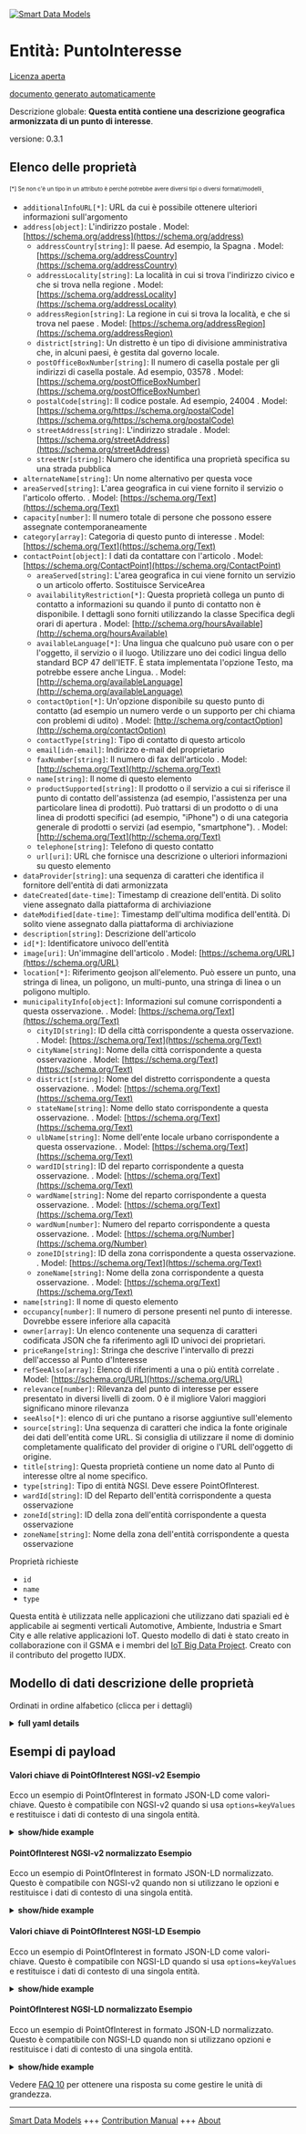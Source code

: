 <!-- 10-Header -->  
[![Smart Data Models](https://smartdatamodels.org/wp-content/uploads/2022/01/SmartDataModels_logo.png "Logo")](https://smartdatamodels.org)  
Entità: PuntoInteresse  
======================<!-- /10-Header -->  
<!-- 15-License -->  
[Licenza aperta](https://github.com/smart-data-models//dataModel.PointOfInterest/blob/master/PointOfInterest/LICENSE.md)  
[documento generato automaticamente](https://docs.google.com/presentation/d/e/2PACX-1vTs-Ng5dIAwkg91oTTUdt8ua7woBXhPnwavZ0FxgR8BsAI_Ek3C5q97Nd94HS8KhP-r_quD4H0fgyt3/pub?start=false&loop=false&delayms=3000#slide=id.gb715ace035_0_60)  
<!-- /15-License -->  
<!-- 20-Description -->  
Descrizione globale: **Questa entità contiene una descrizione geografica armonizzata di un punto di interesse**.  
versione: 0.3.1  
<!-- /20-Description -->  
<!-- 30-PropertiesList -->  

## Elenco delle proprietà  

<sup><sub>[*] Se non c'è un tipo in un attributo è perché potrebbe avere diversi tipi o diversi formati/modelli</sub></sup>.  
- `additionalInfoURL[*]`: URL da cui è possibile ottenere ulteriori informazioni sull'argomento  - `address[object]`: L'indirizzo postale  . Model: [https://schema.org/address](https://schema.org/address)	- `addressCountry[string]`: Il paese. Ad esempio, la Spagna  . Model: [https://schema.org/addressCountry](https://schema.org/addressCountry)  
	- `addressLocality[string]`: La località in cui si trova l'indirizzo civico e che si trova nella regione  . Model: [https://schema.org/addressLocality](https://schema.org/addressLocality)  
	- `addressRegion[string]`: La regione in cui si trova la località, e che si trova nel paese  . Model: [https://schema.org/addressRegion](https://schema.org/addressRegion)  
	- `district[string]`: Un distretto è un tipo di divisione amministrativa che, in alcuni paesi, è gestita dal governo locale.    
	- `postOfficeBoxNumber[string]`: Il numero di casella postale per gli indirizzi di casella postale. Ad esempio, 03578  . Model: [https://schema.org/postOfficeBoxNumber](https://schema.org/postOfficeBoxNumber)  
	- `postalCode[string]`: Il codice postale. Ad esempio, 24004  . Model: [https://schema.org/https://schema.org/postalCode](https://schema.org/https://schema.org/postalCode)  
	- `streetAddress[string]`: L'indirizzo stradale  . Model: [https://schema.org/streetAddress](https://schema.org/streetAddress)  
	- `streetNr[string]`: Numero che identifica una proprietà specifica su una strada pubblica    
- `alternateName[string]`: Un nome alternativo per questa voce  - `areaServed[string]`: L'area geografica in cui viene fornito il servizio o l'articolo offerto.  . Model: [https://schema.org/Text](https://schema.org/Text)- `capacity[number]`: Il numero totale di persone che possono essere assegnate contemporaneamente  - `category[array]`: Categoria di questo punto di interesse  . Model: [https://schema.org/Text](https://schema.org/Text)- `contactPoint[object]`: I dati da contattare con l'articolo  . Model: [https://schema.org/ContactPoint](https://schema.org/ContactPoint)	- `areaServed[string]`: L'area geografica in cui viene fornito un servizio o un articolo offerto. Sostituisce ServiceArea    
	- `availabilityRestriction[*]`: Questa proprietà collega un punto di contatto a informazioni su quando il punto di contatto non è disponibile. I dettagli sono forniti utilizzando la classe Specifica degli orari di apertura  . Model: [http://schema.org/hoursAvailable](http://schema.org/hoursAvailable)  
	- `availableLanguage[*]`: Una lingua che qualcuno può usare con o per l'oggetto, il servizio o il luogo. Utilizzare uno dei codici lingua dello standard BCP 47 dell'IETF. È stata implementata l'opzione Testo, ma potrebbe essere anche Lingua.  . Model: [http://schema.org/availableLanguage](http://schema.org/availableLanguage)  
	- `contactOption[*]`: Un'opzione disponibile su questo punto di contatto (ad esempio un numero verde o un supporto per chi chiama con problemi di udito)  . Model: [http://schema.org/contactOption](http://schema.org/contactOption)  
	- `contactType[string]`: Tipo di contatto di questo articolo    
	- `email[idn-email]`: Indirizzo e-mail del proprietario    
	- `faxNumber[string]`: Il numero di fax dell'articolo  . Model: [http://schema.org/Text](http://schema.org/Text)  
	- `name[string]`: Il nome di questo elemento    
	- `productSupported[string]`: Il prodotto o il servizio a cui si riferisce il punto di contatto dell'assistenza (ad esempio, l'assistenza per una particolare linea di prodotti). Può trattarsi di un prodotto o di una linea di prodotti specifici (ad esempio, "iPhone") o di una categoria generale di prodotti o servizi (ad esempio, "smartphone").  . Model: [http://schema.org/Text](http://schema.org/Text)  
	- `telephone[string]`: Telefono di questo contatto    
	- `url[uri]`: URL che fornisce una descrizione o ulteriori informazioni su questo elemento    
- `dataProvider[string]`: una sequenza di caratteri che identifica il fornitore dell'entità di dati armonizzata  - `dateCreated[date-time]`: Timestamp di creazione dell'entità. Di solito viene assegnato dalla piattaforma di archiviazione  - `dateModified[date-time]`: Timestamp dell'ultima modifica dell'entità. Di solito viene assegnato dalla piattaforma di archiviazione  - `description[string]`: Descrizione dell'articolo  - `id[*]`: Identificatore univoco dell'entità  - `image[uri]`: Un'immagine dell'articolo  . Model: [https://schema.org/URL](https://schema.org/URL)- `location[*]`: Riferimento geojson all'elemento. Può essere un punto, una stringa di linea, un poligono, un multi-punto, una stringa di linea o un poligono multiplo.  - `municipalityInfo[object]`: Informazioni sul comune corrispondenti a questa osservazione.  . Model: [https://schema.org/Text](https://schema.org/Text)	- `cityID[string]`: ID della città corrispondente a questa osservazione.  . Model: [https://schema.org/Text](https://schema.org/Text)  
	- `cityName[string]`: Nome della città corrispondente a questa osservazione  . Model: [https://schema.org/Text](https://schema.org/Text)  
	- `district[string]`: Nome del distretto corrispondente a questa osservazione.  . Model: [https://schema.org/Text](https://schema.org/Text)  
	- `stateName[string]`: Nome dello stato corrispondente a questa osservazione.  . Model: [https://schema.org/Text](https://schema.org/Text)  
	- `ulbName[string]`: Nome dell'ente locale urbano corrispondente a questa osservazione.  . Model: [https://schema.org/Text](https://schema.org/Text)  
	- `wardID[string]`: ID del reparto corrispondente a questa osservazione.  . Model: [https://schema.org/Text](https://schema.org/Text)  
	- `wardName[string]`: Nome del reparto corrispondente a questa osservazione.  . Model: [https://schema.org/Text](https://schema.org/Text)  
	- `wardNum[number]`: Numero del reparto corrispondente a questa osservazione.  . Model: [https://schema.org/Number](https://schema.org/Number)  
	- `zoneID[string]`: ID della zona corrispondente a questa osservazione.  . Model: [https://schema.org/Text](https://schema.org/Text)  
	- `zoneName[string]`: Nome della zona corrispondente a questa osservazione.  . Model: [https://schema.org/Text](https://schema.org/Text)  
- `name[string]`: Il nome di questo elemento  - `occupancy[number]`: Il numero di persone presenti nel punto di interesse. Dovrebbe essere inferiore alla capacità  - `owner[array]`: Un elenco contenente una sequenza di caratteri codificata JSON che fa riferimento agli ID univoci dei proprietari.  - `priceRange[string]`: Stringa che descrive l'intervallo di prezzi dell'accesso al Punto d'Interesse  - `refSeeAlso[array]`: Elenco di riferimenti a una o più entità correlate  . Model: [https://schema.org/URL](https://schema.org/URL)- `relevance[number]`: Rilevanza del punto di interesse per essere presentato in diversi livelli di zoom. 0 è il migliore Valori maggiori significano minore rilevanza  - `seeAlso[*]`: elenco di uri che puntano a risorse aggiuntive sull'elemento  - `source[string]`: Una sequenza di caratteri che indica la fonte originale dei dati dell'entità come URL. Si consiglia di utilizzare il nome di dominio completamente qualificato del provider di origine o l'URL dell'oggetto di origine.  - `title[string]`: Questa proprietà contiene un nome dato al Punto di interesse oltre al nome specifico.  - `type[string]`: Tipo di entità NGSI. Deve essere PointOfInterest.  - `wardId[string]`: ID del Reparto dell'entità corrispondente a questa osservazione  - `zoneId[string]`: ID della zona dell'entità corrispondente a questa osservazione  - `zoneName[string]`: Nome della zona dell'entità corrispondente a questa osservazione  <!-- /30-PropertiesList -->  
<!-- 35-RequiredProperties -->  
Proprietà richieste  
- `id`  - `name`  - `type`  <!-- /35-RequiredProperties -->  
<!-- 40-NotesYaml -->  
Questa entità è utilizzata nelle applicazioni che utilizzano dati spaziali ed è applicabile ai segmenti verticali Automotive, Ambiente, Industria e Smart City e alle relative applicazioni IoT. Questo modello di dati è stato creato in collaborazione con il GSMA e i membri del [IoT Big Data Project](http://www.gsma.com/iot/iot-big-data/). Creato con il contributo del progetto IUDX.  
<!-- /40-NotesYaml -->  
<!-- 50-DataModelHeader -->  
## Modello di dati descrizione delle proprietà  
Ordinati in ordine alfabetico (clicca per i dettagli)  
<!-- /50-DataModelHeader -->  
<!-- 60-ModelYaml -->  
<details><summary><strong>full yaml details</strong></summary>    
```yaml  
PointOfInterest:    
  description: This entity contains a harmonised geographic description of a Point of Interest    
  properties:    
    additionalInfoURL:    
      anyOf:    
        - description: Identifier format of any NGSI entity    
          maxLength: 256    
          minLength: 1    
          pattern: ^[\w\-\.\{\}\$\+\*\[\]`|~^@!,:\\]+$    
          type: string    
          x-ngsi:    
            type: Property    
        - description: Identifier format of any NGSI entity    
          format: uri    
          type: string    
          x-ngsi:    
            type: Property    
      description: URL from which additional information of the subject can be obtained    
      x-ngsi:    
        type: Relationship    
    address:    
      description: The mailing address    
      properties:    
        addressCountry:    
          description: 'The country. For example, Spain'    
          type: string    
          x-ngsi:    
            model: https://schema.org/addressCountry    
            type: Property    
        addressLocality:    
          description: 'The locality in which the street address is, and which is in the region'    
          type: string    
          x-ngsi:    
            model: https://schema.org/addressLocality    
            type: Property    
        addressRegion:    
          description: 'The region in which the locality is, and which is in the country'    
          type: string    
          x-ngsi:    
            model: https://schema.org/addressRegion    
            type: Property    
        district:    
          description: 'A district is a type of administrative division that, in some countries, is managed by the local government'    
          type: string    
          x-ngsi:    
            type: Property    
        postOfficeBoxNumber:    
          description: 'The post office box number for PO box addresses. For example, 03578'    
          type: string    
          x-ngsi:    
            model: https://schema.org/postOfficeBoxNumber    
            type: Property    
        postalCode:    
          description: 'The postal code. For example, 24004'    
          type: string    
          x-ngsi:    
            model: https://schema.org/https://schema.org/postalCode    
            type: Property    
        streetAddress:    
          description: The street address    
          type: string    
          x-ngsi:    
            model: https://schema.org/streetAddress    
            type: Property    
        streetNr:    
          description: Number identifying a specific property on a public street    
          type: string    
          x-ngsi:    
            type: Property    
      type: object    
      x-ngsi:    
        model: https://schema.org/address    
        type: Property    
    alternateName:    
      description: An alternative name for this item    
      type: string    
      x-ngsi:    
        type: Property    
    areaServed:    
      description: The geographic area where a service or offered item is provided    
      type: string    
      x-ngsi:    
        model: https://schema.org/Text    
        type: Property    
    capacity:    
      description: The total number of people which can be allocated at the same time    
      type: number    
      x-ngsi:    
        type: Property    
    category:    
      description: Category of this point of interest    
      items:    
        type: string    
      type: array    
      x-ngsi:    
        model: https://schema.org/Text    
        type: Property    
    contactPoint:    
      description: The details to contact with the item    
      properties:    
        areaServed:    
          description: The geographic area where a service or offered item is provided. Supersedes serviceArea    
          type: string    
          x-ngsi:    
            type: Property    
        availabilityRestriction:    
          anyOf:    
            - description: Array of identifiers format of any NGSI entity    
              items:    
                maxLength: 256    
                minLength: 1    
                pattern: ^[\w\-\.\{\}\$\+\*\[\]`|~^@!,:\\]+$    
                type: string    
              type: array    
              x-ngsi:    
                type: Property    
            - description: Array of identifiers format of any NGSI entity    
              items:    
                format: uri    
                type: string    
              type: array    
              x-ngsi:    
                type: Property    
          description: This property links a contact point to information about when the contact point is not available. The details are provided using the Opening Hours Specification class    
          x-ngsi:    
            model: http://schema.org/hoursAvailable    
            type: Relationship    
        availableLanguage:    
          anyOf:    
            - anyOf:    
                - type: string    
                - items:    
                    type: string    
                  type: array    
          description: 'A language someone may use with or at the item, service or place. Please use one of the language codes from the IETF BCP 47 standard. It is implemented the Text option but it could be also Language'    
          x-ngsi:    
            model: http://schema.org/availableLanguage    
            type: Property    
        contactOption:    
          anyOf:    
            - type: string    
            - items:    
                type: string    
              type: array    
          description: An option available on this contact point (e.g. a toll-free number or support for hearing-impaired callers)    
          x-ngsi:    
            model: http://schema.org/contactOption    
            type: Property    
        contactType:    
          description: Contact type of this item    
          type: string    
          x-ngsi:    
            type: Property    
        email:    
          description: Email address of owner    
          format: idn-email    
          type: string    
          x-ngsi:    
            type: Property    
        faxNumber:    
          description: The fax number of the item    
          type: string    
          x-ngsi:    
            model: http://schema.org/Text    
            type: Property    
        name:    
          description: The name of this item    
          type: string    
          x-ngsi:    
            type: Property    
        productSupported:    
          description: The product or service this support contact point is related to (such as product support for a particular product line). This can be a specific product or product line (e.g. 'iPhone') or a general category of products or services (e.g. 'smartphones')    
          type: string    
          x-ngsi:    
            model: http://schema.org/Text    
            type: Property    
        telephone:    
          description: Telephone of this contact    
          type: string    
          x-ngsi:    
            type: Property    
        url:    
          description: URL which provides a description or further information about this item    
          format: uri    
          type: string    
          x-ngsi:    
            type: Property    
      type: object    
      x-ngsi:    
        model: https://schema.org/ContactPoint    
        type: Property    
    dataProvider:    
      description: A sequence of characters identifying the provider of the harmonised data entity    
      type: string    
      x-ngsi:    
        type: Property    
    dateCreated:    
      description: Entity creation timestamp. This will usually be allocated by the storage platform    
      format: date-time    
      type: string    
      x-ngsi:    
        type: Property    
    dateModified:    
      description: Timestamp of the last modification of the entity. This will usually be allocated by the storage platform    
      format: date-time    
      type: string    
      x-ngsi:    
        type: Property    
    description:    
      description: A description of this item    
      type: string    
      x-ngsi:    
        type: Property    
    id:    
      anyOf:    
        - description: Identifier format of any NGSI entity    
          maxLength: 256    
          minLength: 1    
          pattern: ^[\w\-\.\{\}\$\+\*\[\]`|~^@!,:\\]+$    
          type: string    
          x-ngsi:    
            type: Property    
        - description: Identifier format of any NGSI entity    
          format: uri    
          type: string    
          x-ngsi:    
            type: Property    
      description: Unique identifier of the entity    
      x-ngsi:    
        type: Property    
    image:    
      description: An image of the item    
      format: uri    
      type: string    
      x-ngsi:    
        model: https://schema.org/URL    
        type: Property    
    location:    
      description: 'Geojson reference to the item. It can be Point, LineString, Polygon, MultiPoint, MultiLineString or MultiPolygon'    
      oneOf:    
        - description: Geojson reference to the item. Point    
          properties:    
            bbox:    
              items:    
                type: number    
              minItems: 4    
              type: array    
            coordinates:    
              items:    
                type: number    
              minItems: 2    
              type: array    
            type:    
              enum:    
                - Point    
              type: string    
          required:    
            - type    
            - coordinates    
          title: GeoJSON Point    
          type: object    
          x-ngsi:    
            type: GeoProperty    
        - description: Geojson reference to the item. LineString    
          properties:    
            bbox:    
              items:    
                type: number    
              minItems: 4    
              type: array    
            coordinates:    
              items:    
                items:    
                  type: number    
                minItems: 2    
                type: array    
              minItems: 2    
              type: array    
            type:    
              enum:    
                - LineString    
              type: string    
          required:    
            - type    
            - coordinates    
          title: GeoJSON LineString    
          type: object    
          x-ngsi:    
            type: GeoProperty    
        - description: Geojson reference to the item. Polygon    
          properties:    
            bbox:    
              items:    
                type: number    
              minItems: 4    
              type: array    
            coordinates:    
              items:    
                items:    
                  items:    
                    type: number    
                  minItems: 2    
                  type: array    
                minItems: 4    
                type: array    
              type: array    
            type:    
              enum:    
                - Polygon    
              type: string    
          required:    
            - type    
            - coordinates    
          title: GeoJSON Polygon    
          type: object    
          x-ngsi:    
            type: GeoProperty    
        - description: Geojson reference to the item. MultiPoint    
          properties:    
            bbox:    
              items:    
                type: number    
              minItems: 4    
              type: array    
            coordinates:    
              items:    
                items:    
                  type: number    
                minItems: 2    
                type: array    
              type: array    
            type:    
              enum:    
                - MultiPoint    
              type: string    
          required:    
            - type    
            - coordinates    
          title: GeoJSON MultiPoint    
          type: object    
          x-ngsi:    
            type: GeoProperty    
        - description: Geojson reference to the item. MultiLineString    
          properties:    
            bbox:    
              items:    
                type: number    
              minItems: 4    
              type: array    
            coordinates:    
              items:    
                items:    
                  items:    
                    type: number    
                  minItems: 2    
                  type: array    
                minItems: 2    
                type: array    
              type: array    
            type:    
              enum:    
                - MultiLineString    
              type: string    
          required:    
            - type    
            - coordinates    
          title: GeoJSON MultiLineString    
          type: object    
          x-ngsi:    
            type: GeoProperty    
        - description: Geojson reference to the item. MultiLineString    
          properties:    
            bbox:    
              items:    
                type: number    
              minItems: 4    
              type: array    
            coordinates:    
              items:    
                items:    
                  items:    
                    items:    
                      type: number    
                    minItems: 2    
                    type: array    
                  minItems: 4    
                  type: array    
                type: array    
              type: array    
            type:    
              enum:    
                - MultiPolygon    
              type: string    
          required:    
            - type    
            - coordinates    
          title: GeoJSON MultiPolygon    
          type: object    
          x-ngsi:    
            type: GeoProperty    
      x-ngsi:    
        type: GeoProperty    
    municipalityInfo:    
      description: Municipality information corresponding to this observation.    
      properties:    
        cityID:    
          description: City ID corresponding to this observation.    
          type: string    
          x-ngsi:    
            model: https://schema.org/Text    
            type: Property    
        cityName:    
          description: City name corresponding to this observation    
          type: string    
          x-ngsi:    
            model: https://schema.org/Text    
            type: Property    
        district:    
          description: District name corresponding to this observation.    
          type: string    
          x-ngsi:    
            model: https://schema.org/Text    
            type: Property    
        stateName:    
          description: Name of the state corresponding to this observation.    
          type: string    
          x-ngsi:    
            model: https://schema.org/Text    
            type: Property    
        ulbName:    
          description: Name of the Urban Local Body corresponding to this observation.    
          type: string    
          x-ngsi:    
            model: https://schema.org/Text    
            type: Property    
        wardID:    
          description: Ward ID corresponding to this observation.    
          type: string    
          x-ngsi:    
            model: https://schema.org/Text    
            type: Property    
        wardName:    
          description: Ward name corresponding to this observation.    
          type: string    
          x-ngsi:    
            model: https://schema.org/Text    
            type: Property    
        wardNum:    
          description: Ward number corresponding to this observation.    
          type: number    
          x-ngsi:    
            model: https://schema.org/Number    
            type: Property    
        zoneID:    
          description: Zone ID corresponding to this observation.    
          type: string    
          x-ngsi:    
            model: https://schema.org/Text    
            type: Property    
        zoneName:    
          description: Zone name corresponding to this observation.    
          type: string    
          x-ngsi:    
            model: https://schema.org/Text    
            type: Property    
      type: object    
      x-ngsi:    
        model: https://schema.org/Text    
        type: Property    
    name:    
      description: The name of this item    
      type: string    
      x-ngsi:    
        type: Property    
    occupancy:    
      description: The count of people in the in the point of Interest. It should be smaller than capacity    
      type: number    
      x-ngsi:    
        type: Property    
    owner:    
      description: A List containing a JSON encoded sequence of characters referencing the unique Ids of the owner(s)    
      items:    
        anyOf:    
          - description: Identifier format of any NGSI entity    
            maxLength: 256    
            minLength: 1    
            pattern: ^[\w\-\.\{\}\$\+\*\[\]`|~^@!,:\\]+$    
            type: string    
            x-ngsi:    
              type: Property    
          - description: Identifier format of any NGSI entity    
            format: uri    
            type: string    
            x-ngsi:    
              type: Property    
        description: Unique identifier of the entity    
        x-ngsi:    
          type: Property    
      type: array    
      x-ngsi:    
        type: Property    
    priceRange:    
      description: String describing the range of prices of the access to the Point of Interest    
      type: string    
      x-ngsi:    
        type: Property    
    refSeeAlso:    
      description: List of references to one or more related entities    
      items:    
        anyOf:    
          - anyOf:    
              - description: Identifier format of any NGSI entity    
                maxLength: 256    
                minLength: 1    
                pattern: ^[\w\-\.\{\}\$\+\*\[\]`|~^@!,:\\]+$    
                type: string    
                x-ngsi:    
                  type: Property    
              - description: Identifier format of any NGSI entity    
                format: uri    
                type: string    
                x-ngsi:    
                  type: Property    
            description: Unique identifier of the entity    
            x-ngsi:    
              type: Property    
      minItems: 1    
      type: array    
      uniqueItems: true    
      x-ngsi:    
        model: https://schema.org/URL    
        type: Property    
    relevance:    
      description: Relevance of the point of interest in order to be presented in different zoom levels. 0 is best larger values means lower relevance    
      type: number    
      x-ngsi:    
        type: Property    
    seeAlso:    
      description: list of uri pointing to additional resources about the item    
      oneOf:    
        - items:    
            format: uri    
            type: string    
          minItems: 1    
          type: array    
        - format: uri    
          type: string    
      x-ngsi:    
        type: Property    
    source:    
      description: 'A sequence of characters giving the original source of the entity data as a URL. Recommended to be the fully qualified domain name of the source provider, or the URL to the source object'    
      type: string    
      x-ngsi:    
        type: Property    
    title:    
      description: This property contains a name given to the Point of interest beyond specific name.    
      type: string    
      x-ngsi:    
        type: Property    
    type:    
      description: NGSI Entity type. It has to be PointOfInterest    
      enum:    
        - PointOfInterest    
      type: string    
      x-ngsi:    
        type: Property    
    wardId:    
      description: Ward ID of the entity corresponding to this observation    
      type: string    
      x-ngsi:    
        type: Property    
    zoneId:    
      description: Zone ID of the entity corresponding to this observation    
      type: string    
      x-ngsi:    
        type: Property    
    zoneName:    
      description: Zone name of the entity corresponding to this observation    
      type: string    
      x-ngsi:    
        type: Property    
  required:    
    - id    
    - type    
    - name    
  type: object    
  x-derived-from: ""    
  x-disclaimer: 'Redistribution and use in source and binary forms, with or without modification, are permitted  provided that the license conditions are met. Copyleft (c) 2024 Contributors to Smart Data Models Program'    
  x-license-url: https://github.com/smart-data-models/dataModel.PointOfInterest/blob/master/PointOfInterest/LICENSE.md    
  x-model-schema: https://smart-data-models.github.io/dataModel.PointOfInterest/PointOfInterest/schema.json    
  x-model-tags: IUDX    
  x-version: 0.3.1    
```  
</details>    
<!-- /60-ModelYaml -->  
<!-- 70-MiddleNotes -->  
<!-- /70-MiddleNotes -->  
<!-- 80-Examples -->  
## Esempi di payload  
#### Valori chiave di PointOfInterest NGSI-v2 Esempio  
Ecco un esempio di PointOfInterest in formato JSON-LD come valori-chiave. Questo è compatibile con NGSI-v2 quando si usa `options=keyValues` e restituisce i dati di contesto di una singola entità.  
<details><summary><strong>show/hide example</strong></summary>    
```json  
{  
  "id": "urn:ngsi-ld:PointOfInterest-A-Concha-123456",  
  "type": "PointOfInterest",  
  "name": "Playa de a Concha",  
  "description": "La Playa de A Concha se presenta como una continuaci\u00f3n de la Playa de Compostela, una de las m\u00e1s frecuentadas de Vilagarc\u00eda.",  
  "address": {  
    "addressCountry": "ES",  
    "addressLocality": "Vilagarc\u00eda de Arousa"  
  },  
  "category": [  
    "113"  
  ],  
  "location": {  
    "type": "Point",  
    "coordinates": [  
      -8.768460000000001,  
      42.60214472222222  
    ]  
  },  
  "municipalityInfo": {  
    "district": "Bangalore Urban",  
    "ulbName": "BMC",  
    "cityID": "23",  
    "stateName": "Karnataka",  
    "cityName": "Bangalore",  
    "zoneID": "2",  
    "wardNum": 4  
  },  
  "source": "http://www.tourspain.es",  
  "refSeeAlso": [  
    "Beach-A-Concha-123456"  
  ],  
  "wardId": "",  
  "zoneId": "",  
  "additionalInfoURL": "urn:ngsi-ld:Point:34E4:A234",  
  "zoneName": "",  
  "title": "Cusamè",  
  "relevance": 1,  
  "image": "https://smartdatamodels.org/extra/cusame.png",  
  "priceRange": "25-150€",  
  "capacity": 55,  
  "occupancy": 50  
}  
```  
</details>  
#### PointOfInterest NGSI-v2 normalizzato Esempio  
Ecco un esempio di PointOfInterest in formato JSON-LD normalizzato. Questo è compatibile con NGSI-v2 quando non si utilizzano le opzioni e restituisce i dati di contesto di una singola entità.  
<details><summary><strong>show/hide example</strong></summary>    
```json  
{  
  "id": "PointOfInterest-A-Concha-123456",  
  "type": "PointOfInterest",  
  "category": {  
    "type": "StructuredValue",  
    "value": [  
      "113"  
    ]  
  },  
  "description": {  
    "type": "Text",  
    "value": "La Playa de A Concha se presenta como una continuaciin de la Playa de Compostela, una de las mis frecuentadas de Vilagarcia."  
  },  
  "refSeeAlso": {  
    "type": "StructuredValue",  
    "value": [  
      "Beach-A-Concha-123456"  
    ]  
  },  
  "source": {  
    "type": "Text",  
    "value": "http://www.tourspain.es"  
  },  
  "location": {  
    "type": "geo:json",  
    "value": {  
      "type": "Point",  
      "coordinates": [  
        -8.768460000000001,  
        42.60214472222222  
      ]  
    }  
  },  
  "address": {  
    "type": "StructuredValue",  
    "value": {  
      "addressCountry": "ES",  
      "addressLocality": "Vilagarcia de Arousa"  
    }  
  },  
  "municipalityInfo": {  
    "type": "StructuredValue",  
    "value": {  
      "district": "Bangalore Urban",  
      "ulbName": "BMC",  
      "cityID": "23",  
      "stateName": "Karnataka",  
      "cityName": "Bangalore",  
      "zoneID": "2",  
      "wardNum": 4  
    }  
  },  
  "name": {  
    "type": "Text",  
    "value": "Playa de a Concha"  
  },  
  "wardId": {  
    "type": "Text",  
    "value": ""  
  },  
  "zoneId": {  
    "type": "Text",  
    "value": ""  
  },  
  "additionalInfoURL": {  
    "type": "Text",  
    "value": "urn:ngsi-ld:Point:34E4:A234"  
  },  
  "zoneName": {  
    "type": "Text",  
    "value": ""  
  },  
  "title": {  
    "type": "Text",  
    "value": "Cusamè"  
  },  
  "relevance": {  
    "type": "Number",  
    "value": 1  
  },  
  "image": {  
    "type": "URL",  
    "value": "https://smartdatamodels.org/extra/cusame.png"  
  },  
  "priceRange": {  
    "type": "Text",  
    "value": "25-150€"  
  },  
  "capacity": {  
    "type": "Number",  
    "value": 55  
  },  
  "occupancy": {  
    "type": "Number",  
    "value": 50  
  }  
}  
```  
</details>  
#### Valori chiave di PointOfInterest NGSI-LD Esempio  
Ecco un esempio di PointOfInterest in formato JSON-LD come valori-chiave. Questo è compatibile con NGSI-LD quando si usa `options=keyValues` e restituisce i dati di contesto di una singola entità.  
<details><summary><strong>show/hide example</strong></summary>    
```json  
{  
  "id": "urn:ngsi-ld:PointOfInterest:PointOfInterest-A-Concha-123456",  
  "type": "PointOfInterest",  
  "additionalInfoURL": "urn:ngsi-ld:Point:34E4:A234",  
  "address": {  
    "addressCountry": "ES",  
    "addressLocality": "Vilagarcia de Arousa"  
  },  
  "category": [  
    "113"  
  ],  
  "description": "La Playa de A Concha se presenta como una continuacion de la Playa de Compostela, una de las mas frecuentadas de Vilagarcia.",  
  "location": {  
    "type": "Point",  
    "coordinates": [  
      -8.768460000000001,  
      42.60214472222222  
    ]  
  },  
  "municipalityInfo": {  
    "district": "Bangalore Urban",  
    "ulbName": "BMC",  
    "cityID": "23",  
    "stateName": "Karnataka",  
    "cityName": "Bangalore",  
    "zoneID": "2",  
    "wardNum": 4  
  },  
  "name": "Playa de a Concha",  
  "refSeeAlso": [  
    "urn:ngsi-ld:SeeAlso:Beach-A-Concha-123456"  
  ],  
  "source": "http://www.tourspain.es",  
  "wardId": "",  
  "zoneId": "",  
  "zoneName": "",  
  "title": "Cusamè",  
  "relevance": 1,  
  "image": "https://smartdatamodels.org/extra/cusame.png",  
  "priceRange": "25-150€",  
  "capacity": 55,  
  "occupancy": 50  
  "@context": [  
    "https://uri.etsi.org/ngsi-ld/v1/ngsi-ld-core-context.jsonld",  
    "https://raw.githubusercontent.com/smart-data-models/dataModel.PointOfInterest/master/context.jsonld"  
  ]  
}  
```  
</details>  
#### PointOfInterest NGSI-LD normalizzato Esempio  
Ecco un esempio di PointOfInterest in formato JSON-LD normalizzato. Questo è compatibile con NGSI-LD quando non si utilizzano opzioni e restituisce i dati di contesto di una singola entità.  
<details><summary><strong>show/hide example</strong></summary>    
```json  
{  
  "id": "urn:ngsi-ld:PointOfInterest:PointOfInterest-A-Concha-123456",  
  "type": "PointOfInterest",  
  "additionalInfoURL": {  
    "type": "Relationship",  
    "object": "urn:ngsi-ld:Point:34E4:A234"  
  },  
  "address": {  
    "type": "Property",  
    "value": {  
      "addressCountry": "ES",  
      "addressLocality": "Vilagarcia de Arousa"  
    }  
  },  
  "category": {  
    "type": "Property",  
    "value": [  
      "113"  
    ]  
  },  
  "description": {  
    "type": "Property",  
    "value": "La Playa de A Concha se presenta como una continuacion de la Playa de Compostela, una de las mas frecuentadas de Vilagarcia."  
  },  
  "location": {  
    "type": "GeoProperty",  
    "value": {  
      "type": "Point",  
      "coordinates": [  
        -8.768460000000001,  
        42.60214472222222  
      ]  
    }  
  },  
  "municipalityInfo": {  
    "type": "Property",  
    "value": {  
      "district":"Bangalore Urban",  
      "ulbName":"BMC",  
      "cityID":"23",  
      "stateName":"Karnataka",  
      "cityName":"Bangalore",  
      "zoneID":"2",  
      "wardNum":4  
    }  
  },  
  "name": {  
    "type": "Property",  
    "value": "Playa de a Concha"  
  },  
  "refSeeAlso": {  
    "type": "Property",  
    "value": [  
      "urn:ngsi-ld:SeeAlso:Beach-A-Concha-123456"  
    ]  
  },  
  "source": {  
    "type": "Property",  
    "value": "http://www.tourspain.es"  
  },  
  "wardId": {  
    "type": "Property",  
    "value": ""  
  },  
  "zoneId": {  
    "type": "Property",  
    "value": ""  
  },  
  "zoneName": {  
    "type": "Property",  
    "value": ""  
  },  
  "title": {  
    "type": "Property",  
    "value": "Cusamè"  
  },  
  "relevance": {  
    "type": "Property",  
    "value": 1  
  },  
  "image": {  
    "type": "Property",  
    "value": "https://smartdatamodels.org/extra/cusame.png"  
  },  
  "priceRange": {  
    "type": "Property",  
    "value": "25-150€"  
  },  
  "capacity": {  
    "type": "Property",  
    "value": 55  
  },  
  "occupancy": {  
    "type": "Property",  
    "value": 50  
  }  
  "@context": [  
    "https://raw.githubusercontent.com/smart-data-models/dataModel.PointOfInterest/master/context.jsonld"  
  ]  
}  
```  
</details><!-- /80-Examples -->  
<!-- 90-FooterNotes -->  
<!-- /90-FooterNotes -->  
<!-- 95-Units -->  
Vedere [FAQ 10](https://smartdatamodels.org/index.php/faqs/) per ottenere una risposta su come gestire le unità di grandezza.  
<!-- /95-Units -->  
<!-- 97-LastFooter -->  
---  
[Smart Data Models](https://smartdatamodels.org) +++ [Contribution Manual](https://bit.ly/contribution_manual) +++ [About](https://bit.ly/Introduction_SDM)<!-- /97-LastFooter -->  

